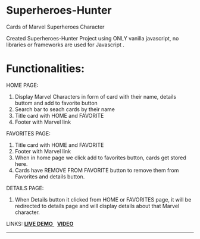 # Superheroes-Hunter
Cards of Marvel Superheroes Character

Created Superheroes-Hunter Project using ONLY vanilla javascript, no libraries or frameworks are used for Javascript .

# Functionalities:

HOME PAGE:
 1. Display Marvel Characters in form of card with their name, details buttom and add to favorite button
 2. Search bar to seach cards by their name
 3. Title card with HOME and FAVORITE
 4. Footer with Marvel link

FAVORITES PAGE:
1. Title card with HOME and FAVORITE
2. Footer with Marvel link
3. When in home page we click add to favorites button, cards get stored here.
4. Cards have REMOVE FROM FAVORITE button to remove them from Favorites and details button.

DETAILS PAGE:
1. When Details button it clicked from HOME or FAVORITES page, it will be redirected to details page
   and will display details about that Marvel character.



LINKS: <a href = "https://thecodermanrr.github.io/Superheroes-Hunter/"> <b>LIVE DEMO</b> </a> &nbsp;  <a href = "https://youtu.be/kwxcypILVTc"> <b>VIDEO</b> </a> <br><hr>
